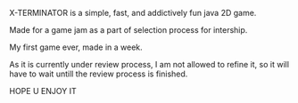 X-TERMINATOR is a simple, fast, and addictively fun java 2D game.

Made for a game jam as a part of selection process for intership.

My first game ever, made in a week.

As it is currently under review process, I am not allowed to refine it, so it will have to wait untill the review process is finished.

HOPE U ENJOY IT
